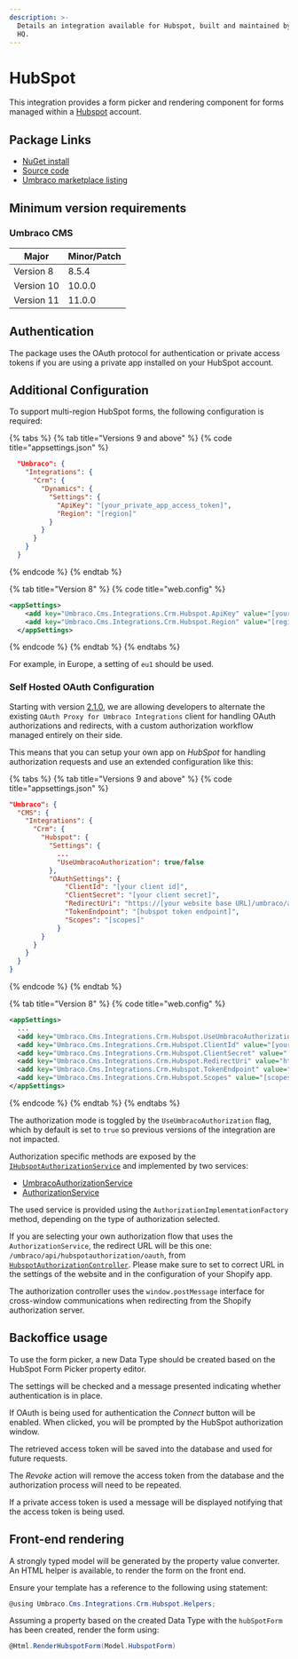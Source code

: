 ```yaml
---
description: >-
  Details an integration available for Hubspot, built and maintained by Umbraco
  HQ.
---
```


# HubSpot

This integration provides a form picker and rendering component for forms managed within a [Hubspot](https://www.hubspot.com/) account.

## Package Links

* [NuGet install](https://www.nuget.org/packages/Umbraco.Cms.Integrations.Crm.Hubspot)
* [Source code](https://github.com/umbraco/Umbraco.Cms.Integrations/tree/main/src/Umbraco.Cms.Integrations.Crm.Hubspot)
* [Umbraco marketplace listing](https://marketplace.umbraco.com/package/umbraco.cms.integrations.crm.hubspot)

## Minimum version requirements

### Umbraco CMS

| Major      | Minor/Patch |
| ---------- | ----------- |
| Version 8  | 8.5.4       |
| Version 10 | 10.0.0      |
| Version 11 | 11.0.0      |

## Authentication

The package uses the OAuth protocol for authentication or private access tokens if you are using a private app installed on your HubSpot account.

## Additional Configuration

To support multi-region HubSpot forms, the following configuration is required:

{% tabs %}
{% tab title="Versions 9 and above" %}
{% code title="appsettings.json" %}
```json
  "Umbraco": {
    "Integrations": {
      "Crm": {
        "Dynamics": {
          "Settings": {
            "ApiKey": "[your_private_app_access_token]",
            "Region": "[region]"
          }
        }
      }
    }
  }
```
{% endcode %}
{% endtab %}

{% tab title="Version 8" %}
{% code title="web.config" %}
```xml
<appSettings>
    <add key="Umbraco.Cms.Integrations.Crm.Hubspot.ApiKey" value="[your_private_app_access_token]" />
    <add key="Umbraco.Cms.Integrations.Crm.Hubspot.Region" value="[region]" />
  </appSettings>
```
{% endcode %}
{% endtab %}
{% endtabs %}

For example, in Europe, a setting of `eu1` should be used.

### Self Hosted OAuth Configuration
Starting with version [2.1.0](https://www.nuget.org/packages/Umbraco.Cms.Integrations.Crm.Hubspot/2.1.0), we are allowing developers to alternate the existing `OAuth Proxy for Umbraco Integrations` client for handling OAuth authorizations and redirects, with a custom authorization workflow managed entirely on their side. 

This means that you can setup your own app on _HubSpot_ for handling authorization requests and use an extended configuration like this:

{% tabs %}
{% tab title="Versions 9 and above" %}
{% code title="appsettings.json" %}
```json
"Umbraco": {
  "CMS": {
    "Integrations": {
      "Crm": {
        "Hubspot": {
          "Settings": {
            ...
            "UseUmbracoAuthorization": true/false
          },
          "OAuthSettings": {
              "ClientId": "[your client id]",
              "ClientSecret": "[your client secret]",
              "RedirectUri": "https://[your website base URL]/umbraco/api/hubspotauthorization/oauth",
              "TokenEndpoint": "[hubspot token endpoint]",
              "Scopes": "[scopes]"
            }
        }
      }
    }
  }
}
```
{% endcode %}
{% endtab %}

{% tab title="Version 8" %}
{% code title="web.config" %}
```xml
<appSettings>
  ...
  <add key="Umbraco.Cms.Integrations.Crm.Hubspot.UseUmbracoAuthorization" value="true/false" />
  <add key="Umbraco.Cms.Integrations.Crm.Hubspot.ClientId" value="[your client id]" />
  <add key="Umbraco.Cms.Integrations.Crm.Hubspot.ClientSecret" value="[your client secret]" />
  <add key="Umbraco.Cms.Integrations.Crm.Hubspot.RedirectUri" value="https://[your website base URL]/umbraco/api/hubspotauthorization/oauth" />
  <add key="Umbraco.Cms.Integrations.Crm.Hubspot.TokenEndpoint" value="[hubspot token endpoint]" />
  <add key="Umbraco.Cms.Integrations.Crm.Hubspot.Scopes" value="[scopes]" />
</appSettings>
```
{% endcode %}
{% endtab %}
{% endtabs %}

The authorization mode is toggled by the `UseUmbracoAuthorization` flag, which by default is set to `true` so previous versions of the integration are not impacted.

Authorization specific methods are exposed by the [`IHubspotAuthorizationService`](https://github.com/umbraco/Umbraco.Cms.Integrations/blob/main/src/Umbraco.Cms.Integrations.Crm.Hubspot/Services/IHubspotAuthorizationService.cs) and implemented by two services:
- [UmbracoAuthorizationService](https://github.com/umbraco/Umbraco.Cms.Integrations/blob/main/src/Umbraco.Cms.Integrations.Crm.Hubspot/Services/UmbracoAuthorizationService.cs)
- [AuthorizationService](https://github.com/umbraco/Umbraco.Cms.Integrations/blob/main/src/Umbraco.Cms.Integrations.Crm.Hubspot/Services/AuthorizationService.cs)

The used service is provided using the `AuthorizationImplementationFactory` method, depending on the type of authorization selected.

If you are selecting your own authorization flow that uses the `AuthorizationService`, the redirect URL will be this one: `/umbraco/api/hubspotauthorization/oauth`, from [`HubspotAuthorizationController`](https://github.com/umbraco/Umbraco.Cms.Integrations/blob/main/src/Umbraco.Cms.Integrations.Crm.Hubspot/Controllers/HubspotAuthorizationController.cs). Please make sure to set to correct URL in the settings of the website and in the configuration of your Shopify app.

The authorization controller uses the `window.postMessage` interface for cross-window communications when redirecting from the Shopify authorization server.

## Backoffice usage

To use the form picker, a new Data Type should be created based on the HubSpot Form Picker property editor.

The settings will be checked and a message presented indicating whether authentication is in place.

If OAuth is being used for authentication the _Connect_ button will be enabled. When clicked, you will be prompted by the HubSpot authorization window.

The retrieved access token will be saved into the database and used for future requests.

The _Revoke_ action will remove the access token from the database and the authorization process will need to be repeated.

If a private access token is used a message will be displayed notifying that the access token is being used.

## Front-end rendering

A strongly typed model will be generated by the property value converter. An HTML helper is available, to render the form on the front end.

Ensure your template has a reference to the following using statement:

```csharp
@using Umbraco.Cms.Integrations.Crm.Hubspot.Helpers;
```

Assuming a property based on the created Data Type with the `hubSpotForm` has been created, render the form using:

```csharp
@Html.RenderHubspotForm(Model.HubspotForm)
```
